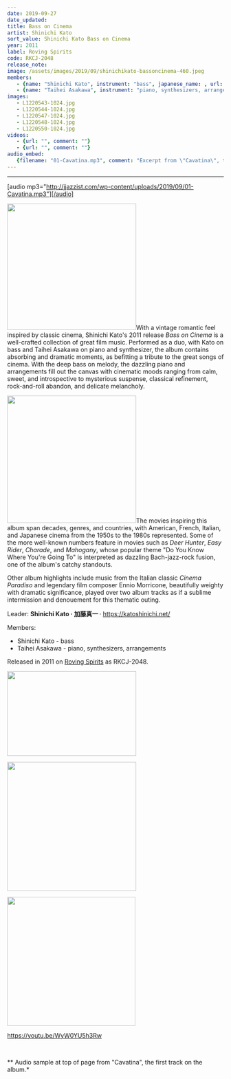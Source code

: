 ```yaml
---
date: 2019-09-27
date_updated: 
title: Bass on Cinema
artist: Shinichi Kato
sort_value: Shinichi Kato Bass on Cinema
year: 2011
label: Roving Spirits
code: RKCJ-2048
release_note: 
image: /assets/images/2019/09/shinichikato-bassoncinema-460.jpeg
members:
   - {name: "Shinichi Kato", instrument: "bass", japanese_name: , url: ""}
   - {name: "Taihei Asakawa", instrument: "piano, synthesizers, arrangements", japanese_name: , url: ""}
images: 
   - L1220543-1024.jpg
   - L1220544-1024.jpg
   - L1220547-1024.jpg
   - L1220548-1024.jpg
   - L1220550-1024.jpg
videos: 
   - {url: "", comment: ""}
   - {url: "", comment: ""}
audio_embed:
   {filename: "01-Cavatina.mp3", comment: "Excerpt from \"Cavatina\", the first track on the album:"}
---
```

---
[audio mp3="http://jjazzist.com/wp-content/uploads/2019/09/01-Cavatina.mp3"][/audio]

<a href="http://jjazzist.com/wp-content/uploads/2019/09/L1220543.jpg"><img class="size-medium wp-image-4540 alignright" src="http://jjazzist.com/wp-content/uploads/2019/09/L1220543-300x294.jpg" alt="" width="300" height="294" /></a>With a vintage romantic feel inspired by classic cinema, Shinichi Kato's 2011 release *Bass on Cinema* is a well-crafted collection of great film music. Performed as a duo, with Kato on bass and Taihei Asakawa on piano and synthesizer, the album contains absorbing and dramatic moments, as befitting a tribute to the great songs of cinema. With the deep bass on melody, the dazzling piano and arrangements fill out the canvas with cinematic moods ranging from calm, sweet, and introspective to mysterious suspense, classical refinement, rock-and-roll abandon, and delicate melancholy.

<a href="http://jjazzist.com/wp-content/uploads/2019/09/L1220544.jpg"><img class="size-medium wp-image-4541 alignright" src="http://jjazzist.com/wp-content/uploads/2019/09/L1220544-300x296.jpg" alt="" width="300" height="296" /></a>The movies inspiring this album span decades, genres, and countries, with American, French, Italian, and Japanese cinema from the 1950s to the 1980s represented. Some of the more well-known numbers feature in movies such as *Deer Hunter*, *Easy Rider*, *Charade*, and *Mahogany*, whose popular theme "Do You Know Where You're Going To" is interpreted as dazzling Bach-jazz-rock fusion, one of the album's catchy standouts.

Other album highlights include music from the Italian classic *Cinema Paradiso* and legendary film composer Ennio Morricone, beautifully weighty with dramatic significance, played over two album tracks as if a sublime intermission and denouement for this thematic outing.

Leader: <strong>Shinichi Kato · 加藤真一 </strong>· <a href="https://katoshinichi.net/">https://katoshinichi.net/</a>

Members:
<ul>
 	<li>Shinichi Kato - bass</li>
 	<li>Taihei Asakawa - piano, synthesizers, arrangements</li>
</ul>
Released in 2011 on <a href="http://rovingspirits.co.jp/">Roving Spirits</a> as RKCJ-2048.

<a href="http://jjazzist.com/wp-content/uploads/2019/09/L1220547.jpg"><img class="alignnone size-medium wp-image-4542" src="http://jjazzist.com/wp-content/uploads/2019/09/L1220547-300x197.jpg" alt="" width="300" height="197" /></a>

<a href="http://jjazzist.com/wp-content/uploads/2019/09/L1220548.jpg"><img class="alignnone size-medium wp-image-4543" src="http://jjazzist.com/wp-content/uploads/2019/09/L1220548-300x300.jpg" alt="" width="300" height="300" /></a>

<a href="http://jjazzist.com/wp-content/uploads/2019/09/L1220550.jpg"><img class="alignnone size-medium wp-image-4539" src="http://jjazzist.com/wp-content/uploads/2019/09/L1220550-298x300.jpg" alt="" width="298" height="300" /></a>

https://youtu.be/WyW0YU5h3Rw

&nbsp;

** Audio sample at top of page from "Cavatina", the first track on the album.*

